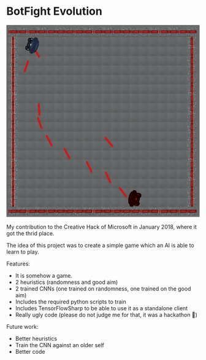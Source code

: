 # BotFight Evolution

![screenshot]

My contribution to the Creative Hack of Microsoft in January 2018, where it got the thrid place.

The idea of this project was to create a simple game which an AI is able to learn to play.

Features:
- It is somehow a game.
- 2 heuristics (randomness and good aim)
- 2 trained CNNs (one trained on randomness, one trained on the good aim)
- Includes the required python scripts to train
- Includes TensorFlowSharp to be able to use it as a standalone client
- Really ugly code (please do not judge me for that, it was a hackathon 🤷‍)

Future work:
- Better heuristics
- Train the CNN against an older self
- Better code

[screenshot]: /images/screenshot.png "Screenshot"